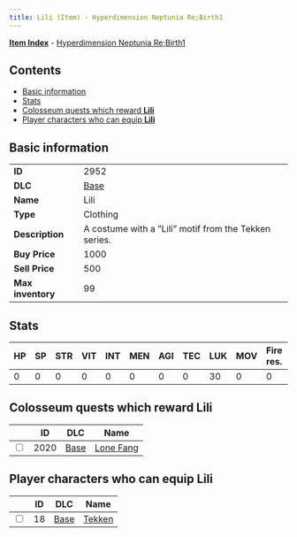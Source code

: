 ```yaml
---
title: Lili (Item) - Hyperdimension Neptunia Re;Birth1
---
```


[**Item Index**](/neptunia/rb1/item/index.html) - [Hyperdimension Neptunia Re;Birth1](/neptunia/rb1)

## Contents

- [Basic information](#basic-information)
- [Stats](#stats)
- [Colosseum quests which reward **Lili**](#colosseum-quests-which-reward-lili)
- [Player characters who can equip **Lili**](#player-characters-who-can-equip-lili)

## Basic information

|   |   |
| -- | -- |
| **ID** | 2952 |
| **DLC** | [Base](/neptunia/rb1/dlc/1-base.html) |
| **Name** | Lili |
| **Type** | Clothing |
| **Description** | A costume with a ”Lili” motif from the Tekken series. |
| **Buy Price** | 1000 |
| **Sell Price** | 500 |
| **Max inventory** | 99 |


## Stats

| HP | SP | STR | VIT | INT | MEN | AGI | TEC | LUK | MOV | Fire res. | Ice res. | Wind res. | Lightning res. |
| -- | -- | --- | --- | --- | --- | --- | --- | --- | --- | --------- | -------- | --------- | -------------- |
| 0 | 0 | 0 | 0 | 0 | 0 | 0 | 0 | 30 | 0 | 0 | 0 | 0 | 0 |


## Colosseum quests which reward **Lili**

|    | ID | DLC | Name |
| -- | -- | --- | ---- |
| <input type="checkbox" id="rb1-colosseum-1-2020" class="trackbox" /> | 2020 | [Base](/neptunia/rb1/dlc/1-base.html) | [Lone Fang](/neptunia/rb1/colosseum/1-2020-lone-fang.html) |


## Player characters who can equip **Lili**

|    | ID | DLC | Name |
| -- | -- | --- | ---- |
| <input type="checkbox" id="rb1-player-1-18" class="trackbox" /> | 18 | [Base](/neptunia/rb1/dlc/1-base.html) | [Tekken](/neptunia/rb1/player/1-18-tekken.html) |
